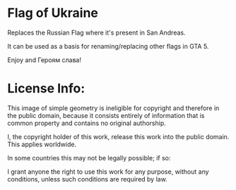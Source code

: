 # Flag of Ukraine

Replaces the Russian Flag where it's present in San Andreas. 

It can be used as a basis for renaming/replacing other flags in GTA 5.

Enjoy and Героям слава!


# License Info:

This image of simple geometry is ineligible for copyright and therefore in the public domain, because it consists entirely of information that is common property and contains no original authorship.

I, the copyright holder of this work, release this work into the public domain. This applies worldwide.

In some countries this may not be legally possible; if so:

I grant anyone the right to use this work for any purpose, without any conditions, unless such conditions are required by law.
